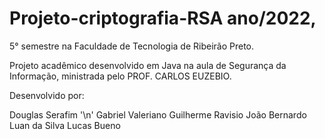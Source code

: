 # Projeto-criptografia-RSA ano/2022,
5° semestre na Faculdade de Tecnologia de Ribeirão Preto.

Projeto acadêmico desenvolvido em Java na aula de Segurança da Informação, ministrada pelo PROF. CARLOS EUZEBIO.

Desenvolvido por:

Douglas Serafim '\n'
Gabriel Valeriano
Guilherme Ravisio
João Bernardo
Luan da Silva
Lucas Bueno

